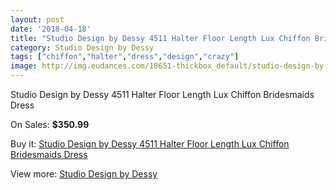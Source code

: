 ```yaml
---
layout: post
date: '2018-04-18'
title: "Studio Design by Dessy 4511 Halter Floor Length Lux Chiffon Bridesmaids Dress"
category: Studio Design by Dessy
tags: ["chiffon","halter","dress","design","crazy"]
image: http://img.eudances.com/18651-thickbox_default/studio-design-by-dessy-4511-halter-floor-length-lux-chiffon-bridesmaids-dress.jpg
---
```

Studio Design by Dessy 4511 Halter Floor Length Lux Chiffon Bridesmaids Dress

On Sales: **$350.99**
<a href="https://www.eudances.com/en/studio-design-by-dessy/5542-studio-design-by-dessy-4511-halter-floor-length-lux-chiffon-bridesmaids-dress.html"><amp-img layout="responsive" width="600" height="600" src="//img.eudances.com/18651-thickbox_default/studio-design-by-dessy-4511-halter-floor-length-lux-chiffon-bridesmaids-dress.jpg" alt="Studio Design by Dessy 4511 Halter Floor Length Lux Chiffon Bridesmaids Dress 0" /></a>
<a href="https://www.eudances.com/en/studio-design-by-dessy/5542-studio-design-by-dessy-4511-halter-floor-length-lux-chiffon-bridesmaids-dress.html"><amp-img layout="responsive" width="600" height="600" src="//img.eudances.com/18652-thickbox_default/studio-design-by-dessy-4511-halter-floor-length-lux-chiffon-bridesmaids-dress.jpg" alt="Studio Design by Dessy 4511 Halter Floor Length Lux Chiffon Bridesmaids Dress 1" /></a>

Buy it: [Studio Design by Dessy 4511 Halter Floor Length Lux Chiffon Bridesmaids Dress](https://www.eudances.com/en/studio-design-by-dessy/5542-studio-design-by-dessy-4511-halter-floor-length-lux-chiffon-bridesmaids-dress.html "Studio Design by Dessy 4511 Halter Floor Length Lux Chiffon Bridesmaids Dress")

View more: [Studio Design by Dessy](https://www.eudances.com/en/97-studio-design-by-dessy "Studio Design by Dessy")